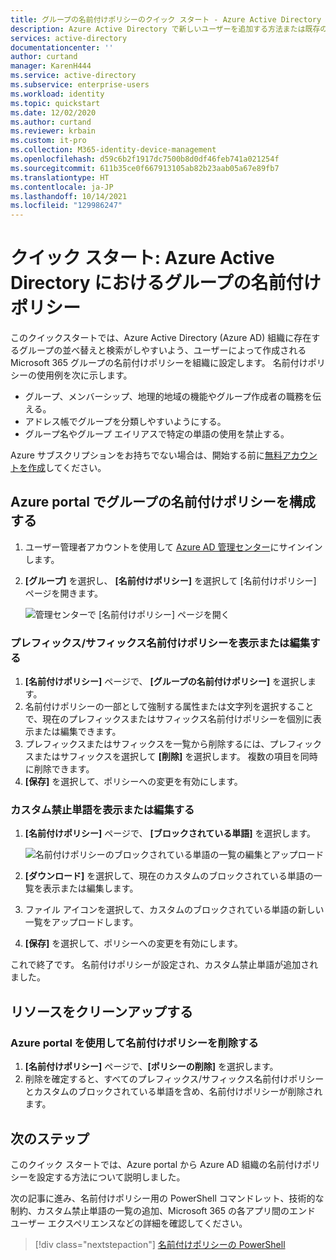 ```yaml
---
title: グループの名前付けポリシーのクイック スタート - Azure Active Directory | Microsoft Docs
description: Azure Active Directory で新しいユーザーを追加する方法または既存のユーザーを削除する方法について説明します。
services: active-directory
documentationcenter: ''
author: curtand
manager: KarenH444
ms.service: active-directory
ms.subservice: enterprise-users
ms.workload: identity
ms.topic: quickstart
ms.date: 12/02/2020
ms.author: curtand
ms.reviewer: krbain
ms.custom: it-pro
ms.collection: M365-identity-device-management
ms.openlocfilehash: d59c6b2f1917dc7500b8d0df46feb741a021254f
ms.sourcegitcommit: 611b35ce0f667913105ab82b23aab05a67e89fb7
ms.translationtype: HT
ms.contentlocale: ja-JP
ms.lasthandoff: 10/14/2021
ms.locfileid: "129986247"
---
```

# <a name="quickstart-naming-policy-for-groups-in-azure-active-directory"></a>クイック スタート: Azure Active Directory におけるグループの名前付けポリシー

このクイックスタートでは、Azure Active Directory (Azure AD) 組織に存在するグループの並べ替えと検索がしやすいよう、ユーザーによって作成される Microsoft 365 グループの名前付けポリシーを組織に設定します。 名前付けポリシーの使用例を次に示します。

* グループ、メンバーシップ、地理的地域の機能やグループ作成者の職務を伝える。
* アドレス帳でグループを分類しやすいようにする。
* グループ名やグループ エイリアスで特定の単語の使用を禁止する。

Azure サブスクリプションをお持ちでない場合は、開始する前に[無料アカウントを作成](https://azure.microsoft.com/free/)してください。

## <a name="configure-the-group-naming-policy-in-the-azure-portal"></a>Azure portal でグループの名前付けポリシーを構成する

1. ユーザー管理者アカウントを使用して [Azure AD 管理センター](https://aad.portal.azure.com)にサインインします。
1. **[グループ]** を選択し、 **[名前付けポリシー]** を選択して [名前付けポリシー] ページを開きます。

    ![管理センターで [名前付けポリシー] ページを開く](./media/groups-quickstart-naming-policy/policy.png)

### <a name="view-or-edit-the-prefix-suffix-naming-policy"></a>プレフィックス/サフィックス名前付けポリシーを表示または編集する

1. **[名前付けポリシー]** ページで、 **[グループの名前付けポリシー]** を選択します。
1. 名前付けポリシーの一部として強制する属性または文字列を選択することで、現在のプレフィックスまたはサフィックス名前付けポリシーを個別に表示または編集できます。
1. プレフィックスまたはサフィックスを一覧から削除するには、プレフィックスまたはサフィックスを選択して **[削除]** を選択します。 複数の項目を同時に削除できます。
1. **[保存]** を選択して、ポリシーへの変更を有効にします。

### <a name="view-or-edit-the-custom-blocked-words"></a>カスタム禁止単語を表示または編集する

1. **[名前付けポリシー]** ページで、 **[ブロックされている単語]** を選択します。

    ![名前付けポリシーのブロックされている単語の一覧の編集とアップロード](./media/groups-quickstart-naming-policy/blockedwords.png)

1. **[ダウンロード]** を選択して、現在のカスタムのブロックされている単語の一覧を表示または編集します。
1. ファイル アイコンを選択して、カスタムのブロックされている単語の新しい一覧をアップロードします。
1. **[保存]** を選択して、ポリシーへの変更を有効にします。

これで終了です。 名前付けポリシーが設定され、カスタム禁止単語が追加されました。

## <a name="clean-up-resources"></a>リソースをクリーンアップする

### <a name="remove-the-naming-policy-using-azure-portal"></a>Azure portal を使用して名前付けポリシーを削除する

1. **[名前付けポリシー]** ページで、**[ポリシーの削除]** を選択します。
1. 削除を確定すると、すべてのプレフィックス/サフィックス名前付けポリシーとカスタムのブロックされている単語を含め、名前付けポリシーが削除されます。

## <a name="next-steps"></a>次のステップ

このクイック スタートでは、Azure portal から Azure AD 組織の名前付けポリシーを設定する方法について説明しました。

次の記事に進み、名前付けポリシー用の PowerShell コマンドレット、技術的な制約、カスタム禁止単語の一覧の追加、Microsoft 365 の各アプリ間のエンド ユーザー エクスペリエンスなどの詳細を確認してください。
> [!div class="nextstepaction"]
> [名前付けポリシーの PowerShell](groups-naming-policy.md)